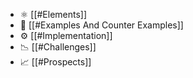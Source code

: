 - ⚛ [[#Elements]]
- 🔎 [[#Examples And Counter Examples]]
- ⚙ [[#Implementation]]
- 📉 [[#Challenges]]
- 📈 [[#Prospects]]